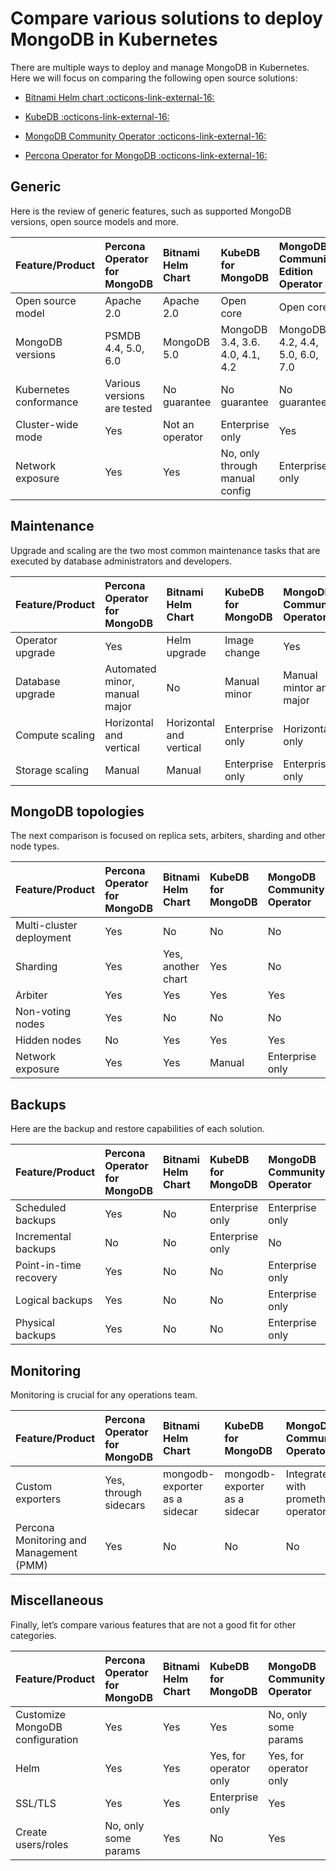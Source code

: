 # Compare various solutions to deploy MongoDB in Kubernetes

There are multiple ways to deploy and manage MongoDB in Kubernetes. Here we will focus on comparing the following open source solutions:

* [Bitnami Helm chart  :octicons-link-external-16:](https://github.com/bitnami/charts/tree/master/bitnami/mongodb)

* [KubeDB  :octicons-link-external-16:](https://github.com/kubedb)

* [MongoDB Community Operator  :octicons-link-external-16:](https://github.com/mongodb/mongodb-kubernetes-operator)

* [Percona Operator for MongoDB  :octicons-link-external-16:](https://github.com/percona/percona-server-mongodb-operator/)

## Generic

Here is the review of generic features, such as supported MongoDB versions, open source models and more.

| Feature/Product   | Percona Operator for MongoDB | Bitnami Helm Chart | KubeDB for MongoDB | MongoDB Community Edition Operator |
|:------------------|:-----------------------------|:-------------------|:-------------------|:----------------------------------|
| Open source model | Apache 2.0                   | Apache 2.0         | Open core          | Open core                         |
| MongoDB versions  | PSMDB 4.4, 5.0, 6.0          | MongoDB 5.0        | MongoDB 3.4, 3.6. 4.0, 4.1, 4.2 | MongoDB 4.2, 4.4, 5.0, 6.0, 7.0|
| Kubernetes conformance | Various versions are tested | No guarantee   | No guarantee       | No guarantee                      |
| Cluster-wide mode | Yes                          | Not an operator    | Enterprise only    | Yes                               |
| Network exposure  | Yes                          | Yes                | No, only through manual config | Enterprise only       |

## Maintenance

Upgrade and scaling are the two most common maintenance tasks that are executed by database administrators and developers.

| Feature/Product   | Percona Operator for MongoDB | Bitnami Helm Chart | KubeDB for MongoDB | MongoDB Community Operator        |
|:------------------|:-----------------------------|:-------------------|:-------------------|:----------------------------------|
| Operator upgrade  | Yes                          | Helm upgrade       | Image change       | Yes                               |
| Database upgrade  | Automated minor, manual major| No                 | Manual minor       | Manual mintor and major           |
| Compute scaling   | Horizontal and vertical      | Horizontal and vertical | Enterprise only | Horizontal only                 |
| Storage scaling   | Manual                       | Manual             | Enterprise only    | Enterprise only                   |

## MongoDB topologies

The next comparison is focused on replica sets, arbiters, sharding and other node types.

| Feature/Product   | Percona Operator for MongoDB | Bitnami Helm Chart | KubeDB for MongoDB | MongoDB Community Operator        |
|:------------------|:-----------------------------|:-------------------|:-------------------|:----------------------------------|
| Multi-cluster deployment | Yes                   | No                 | No                 | No                                |
| Sharding          | Yes                          | Yes, another chart | Yes                | No                                |
| Arbiter           | Yes                          | Yes                | Yes                | Yes                               |
| Non-voting nodes  | Yes                          | No                 | No                 | No                                |
| Hidden nodes      | No                           | Yes                | Yes                | Yes                               |
| Network exposure  | Yes                          | Yes                | Manual             | Enterprise only                   |

## Backups

Here are the backup and restore capabilities of each solution.

| Feature/Product   | Percona Operator for MongoDB | Bitnami Helm Chart | KubeDB for MongoDB | MongoDB Community Operator        |
|:------------------|:-----------------------------|:-------------------|:-------------------|:----------------------------------|
| Scheduled backups | Yes                          | No                 | Enterprise only    | Enterprise only                   |
| Incremental backups | No                         | No                 | Enterprise only    | No                                |
| Point-in-time recovery | Yes                     | No                 | No                 | Enterprise only                   |
| Logical backups | Yes                            | No                 | No                 | Enterprise only                   |
| Physical backups | Yes                           | No                 | No                 | Enterprise only                   |

## Monitoring

Monitoring is crucial for any operations team.

| Feature/Product   | Percona Operator for MongoDB | Bitnami Helm Chart | KubeDB for MongoDB | MongoDB Community Operator        |
|:------------------|:-----------------------------|:-------------------|:-------------------|:----------------------------------|
| Custom exporters  | Yes, through sidecars        | mongodb-exporter as a sidecar | mongodb-exporter as a sidecar | Integrate with prometheus operator |
| Percona Monitoring and Management (PMM) | Yes    | No                 | No                 | No                                |

## Miscellaneous

Finally, let’s compare various features that are not a good fit for other categories.

| Feature/Product   | Percona Operator for MongoDB | Bitnami Helm Chart | KubeDB for MongoDB | MongoDB Community Operator        |
|:------------------|:-----------------------------|:-------------------|:-------------------|:----------------------------------|
| Customize MongoDB configuration | Yes            | Yes                | Yes                | No, only some params              |
| Helm              | Yes                          | Yes                | Yes, for operator only | Yes, for operator only        |
| SSL/TLS           | Yes                          | Yes                | Enterprise only    | Yes                               |
| Create users/roles| No, only some params         | Yes                | No                 | Yes                               |
